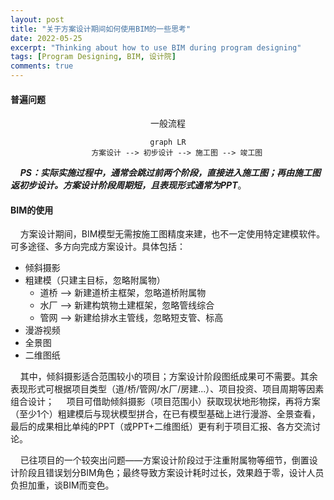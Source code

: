 ```yaml
---
layout: post
title: "关于方案设计期间如何使用BIM的一些思考"
date: 2022-05-25
excerpt: "Thinking about how to use BIM during program designing"
tags: [Program Designing, BIM, 设计院]
comments: true
---
```


#### 普遍问题

<center>

一般流程

```mermaid
graph LR
    方案设计 --> 初步设计 --> 施工图 --> 竣工图
```

</center>

&nbsp;&nbsp;&nbsp;&nbsp;***PS：实际实施过程中，通常会跳过前两个阶段，直接进入施工图；再由施工图返初步设计。方案设计阶段周期短，且表现形式通常为PPT***。

#### BIM的使用
&nbsp;&nbsp;&nbsp;&nbsp;方案设计期间，BIM模型无需按施工图精度来建，也不一定使用特定建模软件。可多途径、多方向完成方案设计。具体包括：

- 倾斜摄影
- 粗建模（只建主目标，忽略附属物）
  - 道桥 --> 新建道桥主框架，忽略道桥附属物
  - 水厂 --> 新建构筑物土建框架，忽略管线综合
  - 管网 --> 新建给排水主管线，忽略短支管、标高
- 漫游视频
- 全景图
- 二维图纸

&nbsp;&nbsp;&nbsp;&nbsp;其中，倾斜摄影适合范围较小的项目；方案设计阶段图纸成果可不需要。其余表现形式可根据项目类型（道/桥/管网/水厂/房建...）、项目投资、项目周期等因素组合设计；
&nbsp;&nbsp;&nbsp;&nbsp;项目可借助倾斜摄影（项目范围小）获取现状地形物探，再将方案（至少1个）粗建模后与现状模型拼合，在已有模型基础上进行漫游、全景查看，最后的成果相比单纯的PPT（或PPT+二维图纸）更有利于项目汇报、各方交流讨论。

&nbsp;&nbsp;&nbsp;&nbsp;已往项目的一个较突出问题——方案设计阶段过于注重附属物等细节，倒置设计阶段且错误划分BIM角色；最终导致方案设计耗时过长，效果趋于零，设计人员负担加重，谈BIM而变色。



